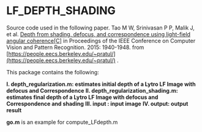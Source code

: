# LF_DEPTH_SHADING

Source code used in the following paper.
Tao M W, Srinivasan P P, Malik J, et al. [Depth from shading, defocus, and correspondence using light-field angular coherence[C]](https://cseweb.ucsd.edu/~ravir/normals_PAMI.pdf) in Proceedings of the IEEE Conference on Computer Vision and Pattern Recognition. 2015: 1940-1948. from [https://people.eecs.berkeley.edu/~pratul/](https://people.eecs.berkeley.edu/~pratul/) . 

This package contains the following:

**I.  depth_regularization.m: estimates initial depth of a Lytro LF Image with defocus and Correspondence**
**II.  depth_regularization_shading.m: estimates final depth of a Lytro LF Image with defocus and Correspondence and shading**
**III. input : input image**
**IV. output: output result**

**go.m** is an example for compute_LFdepth.m
